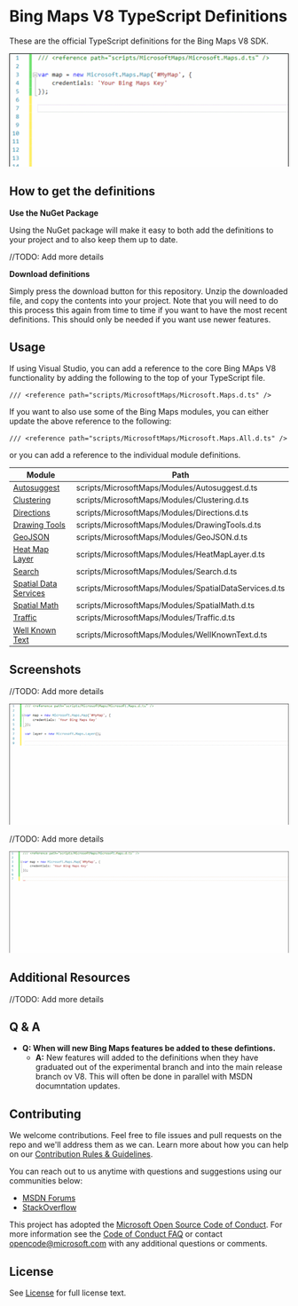 # Bing Maps V8 TypeScript Definitions

These are the official TypeScript definitions for the Bing Maps V8 SDK. 

![Bing Maps V8 Intellisense](images/V8Intellisense.gif "Bing Maps V8 Intellisense")


## How to get the definitions

**Use the NuGet Package**

Using the NuGet package will make it easy to both add the definitions to your project and to also keep them up to date.

//TODO: Add more details

**Download definitions**

Simply press the download button for this repository. Unzip the downloaded file, and copy the contents into your project. Note that you will need to do this process this again from time to time if you want to have the most recent definitions. This should only be needed if you want use newer features.

## Usage

If using Visual Studio, you can add a reference to the core Bing MAps V8 functionality by adding the following to the top of your TypeScript file. 

```
/// <reference path="scripts/MicrosoftMaps/Microsoft.Maps.d.ts" />
```
If you want to also use some of the Bing Maps modules, you can either update the above reference to the following:

```
/// <reference path="scripts/MicrosoftMaps/Microsoft.Maps.All.d.ts" />
```

or you can add a reference to the individual module definitions.

| Module                                                                          | Path                                                     |
|---------------------------------------------------------------------------------|----------------------------------------------------------|
| [Autosuggest](https://msdn.microsoft.com/en-us/library/mt712650.aspx)           | scripts/MicrosoftMaps/Modules/Autosuggest.d.ts           |
| [Clustering](https://msdn.microsoft.com/en-us/library/mt712807.aspx)            | scripts/MicrosoftMaps/Modules/Clustering.d.ts            |
| [Directions](https://msdn.microsoft.com/en-US/library/mt748655.aspx)            | scripts/MicrosoftMaps/Modules/Directions.d.ts            |
| [Drawing Tools](https://msdn.microsoft.com/en-us/library/mt750543.aspx)         | scripts/MicrosoftMaps/Modules/DrawingTools.d.ts          |
| [GeoJSON](https://msdn.microsoft.com/en-us/library/mt712806.aspx)               | scripts/MicrosoftMaps/Modules/GeoJSON.d.ts               |
| [Heat Map Layer](https://msdn.microsoft.com/en-us/library/mt712868.aspx)        | scripts/MicrosoftMaps/Modules/HeatMapLayer.d.ts          |
| [Search](https://msdn.microsoft.com/en-us/library/mt712846.aspx)                | scripts/MicrosoftMaps/Modules/Search.d.ts                |
| [Spatial Data Services](https://msdn.microsoft.com/en-us/library/mt712849.aspx) | scripts/MicrosoftMaps/Modules/SpatialDataServices.d.ts   |
| [Spatial Math](https://msdn.microsoft.com/en-us/library/mt712834.aspx)          | scripts/MicrosoftMaps/Modules/SpatialMath.d.ts           |
| [Traffic](https://msdn.microsoft.com/en-us/library/mt712860.aspx)               | scripts/MicrosoftMaps/Modules/Traffic.d.ts               |
| [Well Known Text](https://msdn.microsoft.com/en-us/library/mt712880.aspx)       | scripts/MicrosoftMaps/Modules/WellKnownText.d.ts         |

## Screenshots

//TODO: Add more details

![Bing Maps V8 Event Intellisense](images/V8EventIntellisense.gif "Bing Maps V8 Event Intellisense")

//TODO: Add more details

![Bing Maps V8 Load Module Intellisense](images/V8LoadModuleIntellisense.gif "Bing Maps V8 Load Module Intellisense")

## Additional Resources

//TODO: Add more details


## Q & A

- **Q: When will new Bing Maps features be added to these defintions.**
  - **A:** New features will added to the definitions when they have graduated out of the experimental branch and into the main release branch ov V8. This will often be done in parallel with MSDN documntation updates.

## Contributing

We welcome contributions. Feel free to file issues and pull requests on the repo and we'll address them as we can. Learn more about how you can help on our [Contribution Rules & Guidelines](https://github.com/Microsoft/Cognitive-Vision-Windows/blob/master/CONTRIBUTING.md). 

You can reach out to us anytime with questions and suggestions using our communities below:
* [MSDN Forums](https://social.msdn.microsoft.com/Forums/en-US/home?forum=bingmapsajax&filter=alltypes&sort=lastpostdesc)
* [StackOverflow](http://stackoverflow.com/questions/tagged/bing-maps)

This project has adopted the [Microsoft Open Source Code of Conduct](https://opensource.microsoft.com/codeofconduct/). For more information see the [Code of Conduct FAQ](https://opensource.microsoft.com/codeofconduct/faq/) or contact [opencode@microsoft.com](mailto:opencode@microsoft.com) with any additional questions or comments.

## License

See [License]() for full license text.
